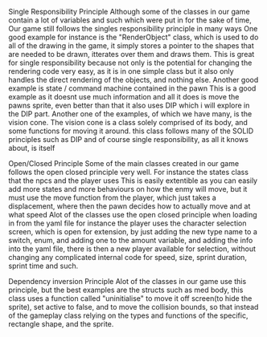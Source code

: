 Single Responsibility Principle
Although some of the classes in our game contain a lot of variables and such which were put in for the sake of time, Our game still follows the singles responsibility principle in many ways
One good example for instance is the "RenderObject" class, which is used to do all of the drawing in the game, it simply stores a pointer to the shapes that are needed to be drawn, itterates over them and draws them.
This is great for single responsibility because not only is the potential for changing the rendering code very easy, as it is in one simple class
but it also only handles the direct rendering of the objects, and nothing else.
Another good example is state / command machine contained in the pawn
This is a good example as it doesnt use much information and all it does is move the pawns sprite, even better than that it also uses DIP which i will explore in the DIP part.
Another one of the examples, of which we have many, is the vision cone.
The vision cone is a class solely comprised of its body, and some functions for moving it around.
this class follows many of the SOLID principles such as DIP and of course single responsibility, as all it knows about, is itself


Open/Closed Principle
Some of the main classes created in our game follows the open closed principle very well.
For instance the states class that the npcs and the player uses
This is easily extentible as you can easily add more states and more behaviours on how the enmy will move, but it must use the move function from the player, which just takes a displacement,
where then the pawn decides how to actually move and at what speed
Alot of the classes use the open closed principle when loading in from the yaml file
for instance the player uses the character selection screen, which is open for extension, by just adding the new type name to a switch, enum, and adding one to the amount variable, and adding the info into the yaml file, there is then a new player available for selection, without changing any complicated internal code for speed, size, sprint duration, sprint time and such.

Dependency inversion Principle
Alot of the classes in our game use this principle, but the best examples are the structs such as med body, 
this class uses a function called "uninitialise" to move it off screen(to hide the sprite), set active to false, and to move the collision bounds, so that instead of the gameplay class relying on the types and functions of the specific, rectangle shape, and the sprite.

